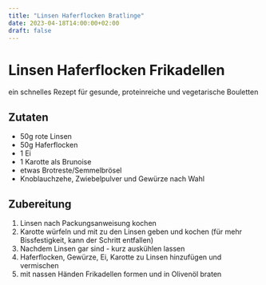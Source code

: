 ```yaml
---
title: "Linsen Haferflocken Bratlinge"
date: 2023-04-18T14:00:00+02:00
draft: false
---
```


# Linsen Haferflocken Frikadellen

ein schnelles Rezept für gesunde, proteinreiche und vegetarische Bouletten 

## Zutaten
* 50g rote Linsen
* 50g Haferflocken
* 1 Ei
* 1 Karotte als Brunoise
* etwas Brotreste/Semmelbrösel
* Knoblauchzehe, Zwiebelpulver und Gewürze nach Wahl

## Zubereitung

1. Linsen nach Packungsanweisung kochen
1. Karotte würfeln und mit zu den Linsen geben und kochen (für mehr Bissfestigkeit, kann der Schritt entfallen)
1. Nachdem Linsen gar sind - kurz auskühlen lassen
1. Haferflocken, Gewürze, Ei, Karotte zu Linsen hinzufügen und vermischen
1. mit nassen Händen Frikadellen formen und in Olivenöl braten
